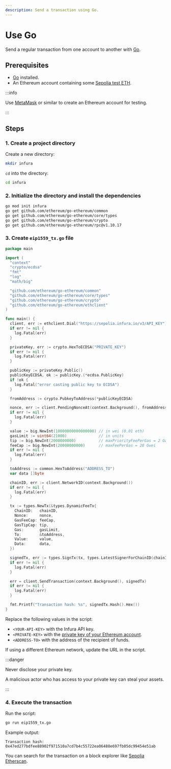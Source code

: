```yaml
---
description: Send a transaction using Go.
---
```


# Use Go

Send a regular transaction from one account to another with [Go](https://go.dev/).

## Prerequisites

- [Go](https://go.dev/doc/install) installed.
- An Ethereum account containing some [Sepolia test ETH](https://www.infura.io/faucet).

:::info

Use [MetaMask](https://metamask.io) or similar to create an Ethereum account for testing.

:::

## Steps

### 1. Create a project directory

Create a new directory:

```bash
mkdir infura
```

`cd` into the directory:

```bash
cd infura
```

### 2. Initialize the directory and install the dependencies

```bash
go mod init infura
go get github.com/ethereum/go-ethereum/common
go get github.com/ethereum/go-ethereum/core/types
go get github.com/ethereum/go-ethereum/crypto
go get github.com/ethereum/go-ethereum/rpc@v1.10.17
```

### 3. Create `eip1559_tx.go` file

```go
package main

import (
  "context"
  "crypto/ecdsa"
  "fmt"
  "log"
  "math/big"

  "github.com/ethereum/go-ethereum/common"
  "github.com/ethereum/go-ethereum/core/types"
  "github.com/ethereum/go-ethereum/crypto"
  "github.com/ethereum/go-ethereum/ethclient"
)

func main() {
  client, err := ethclient.Dial("https://sepolia.infura.io/v3/API_KEY")
  if err != nil {
    log.Fatal(err)
  }

  privateKey, err := crypto.HexToECDSA("PRIVATE_KEY")
  if err != nil {
    log.Fatal(err)
  }

  publicKey := privateKey.Public()
  publicKeyECDSA, ok := publicKey.(*ecdsa.PublicKey)
  if !ok {
    log.Fatal("error casting public key to ECDSA")
  }

  fromAddress := crypto.PubkeyToAddress(*publicKeyECDSA)

  nonce, err := client.PendingNonceAt(context.Background(), fromAddress)
  if err != nil {
    log.Fatal(err)
  }

  value := big.NewInt(10000000000000000) // in wei (0.01 eth)
  gasLimit := uint64(21000)              // in units
  tip := big.NewInt(2000000000)          // maxPriorityFeePerGas = 2 Gwei
  feeCap := big.NewInt(20000000000)      // maxFeePerGas = 20 Gwei
  if err != nil {
    log.Fatal(err)
  }

  toAddress := common.HexToAddress("ADDRESS_TO")
  var data []byte

  chainID, err := client.NetworkID(context.Background())
  if err != nil {
    log.Fatal(err)
  }

  tx := types.NewTx(&types.DynamicFeeTx{
    ChainID:   chainID,
    Nonce:     nonce,
    GasFeeCap: feeCap,
    GasTipCap: tip,
    Gas:       gasLimit,
    To:        &toAddress,
    Value:     value,
    Data:      data,
  })

  signedTx, err := types.SignTx(tx, types.LatestSignerForChainID(chainID), privateKey)
  if err != nil {
    log.Fatal(err)
  }

  err = client.SendTransaction(context.Background(), signedTx)
  if err != nil {
    log.Fatal(err)
  }

  fmt.Printf("Transaction hash: %s", signedTx.Hash().Hex())
}
```

Replace the following values in the script:

- `<YOUR-API-KEY>` with the Infura API key.
- `<PRIVATE-KEY>` with the [private key of your Ethereum account](https://support.metamask.io/configure/accounts/how-to-export-an-accounts-private-key/).
- `<ADDRESS-TO>` with the address of the recipient of funds.

If using a different Ethereum network, update the URL in the script.

:::danger

Never disclose your private key.

A malicious actor who has access to your private key can steal your assets.

:::

### 4. Execute the transaction

Run the script:

```bash
go run eip1559_tx.go
```

Example output:

```
Transaction hash: 0x47ed277bdfee88902f971510a7cd7b4c55722ea06488e697fb05dc99454e51ab
```

You can search for the transaction on a block explorer like [Sepolia Etherscan](https://sepolia.etherscan.io/).
